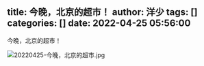 title: 今晚，北京的超市！
author: 洋少
tags: []
categories: []
date: 2022-04-25 05:56:00
---
今晚，北京的超市！
<!-- more -->
![20220425-今晚，北京的超市.jpg](http://124.220.167.166:8081/i/2022/04/25/6265c77d69dda.jpg)